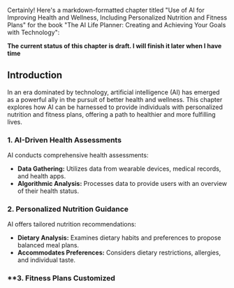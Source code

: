 Certainly! Here's a markdown-formatted chapter titled "Use of AI for Improving Health and Wellness, Including Personalized Nutrition and Fitness Plans" for the book "The AI Life Planner: Creating and Achieving Your Goals with Technology":

**The current status of this chapter is draft. I will finish it later when I have time**

Introduction
------------

In an era dominated by technology, artificial intelligence (AI) has emerged as a powerful ally in the pursuit of better health and wellness. This chapter explores how AI can be harnessed to provide individuals with personalized nutrition and fitness plans, offering a path to healthier and more fulfilling lives.

### **1. AI-Driven Health Assessments**

AI conducts comprehensive health assessments:

* **Data Gathering:** Utilizes data from wearable devices, medical records, and health apps.
* **Algorithmic Analysis:** Processes data to provide users with an overview of their health status.

### **2. Personalized Nutrition Guidance**

AI offers tailored nutrition recommendations:

* **Dietary Analysis:** Examines dietary habits and preferences to propose balanced meal plans.
* **Accommodates Preferences:** Considers dietary restrictions, allergies, and individual taste.

### \*\*3. Fitness Plans Customized

